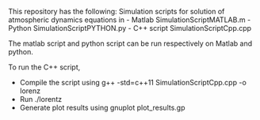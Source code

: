 This repository has the following: 
  Simulation scripts for solution of atmospheric dynamics equations in 
    - Matlab SimulationScriptMATLAB.m
    - Python SimulationScriptPYTHON.py
    - C++ script SimulationScriptCpp.cpp

The matlab script and python script can be run respectively on Matlab and python. 

To run the C++ script, 
  - Compile the script using
        g++ -std=c++11 SimulationScriptCpp.cpp -o lorenz
  - Run 
        ./lorentz
  - Generate plot results using
        gnuplot plot_results.gp
    
